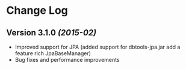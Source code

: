 Change Log
==========

  Version 3.1.0 *(2015-02)*
----------------------------

 * Improved support for JPA (added support for dbtools-jpa.jar add a feature rich JpaBaseManager)
 * Bug fixes and performance improvements

